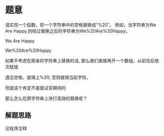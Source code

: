 # 题意

请实现一个函数，将一个字符串中的空格替换成“%20”。 例如，当字符串为We Are Happy.则经过替换之后的字符串为We%20Are%20Happy。

We Are Happy

We%20Are%20Happy

如果不考虑在原来的字符串上替换的话, 那么我们直接再开一个数组，从前往后依次赋值

遇见空格，就填上%20, 否则就填当前字符。

但是这个肯定不是面试官期待的

那么怎么在原字符串上进行高效的替换呢？

## 解题思路

见程序注释